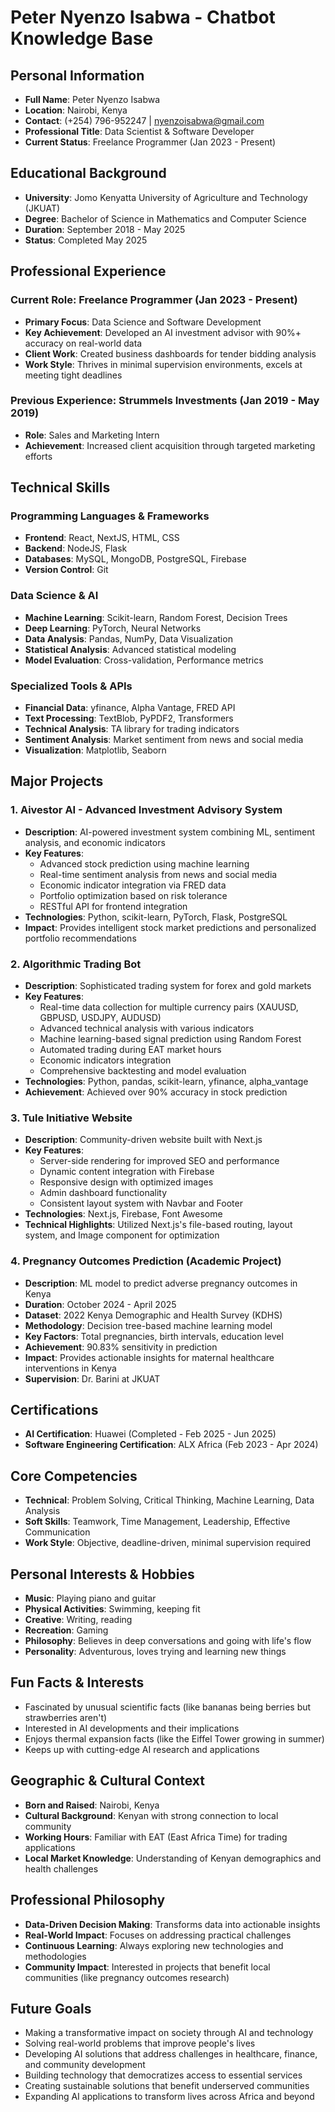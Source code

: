 # Peter Nyenzo Isabwa - Chatbot Knowledge Base

## Personal Information
- **Full Name**: Peter Nyenzo Isabwa
- **Location**: Nairobi, Kenya
- **Contact**: (+254) 796-952247 | nyenzoisabwa@gmail.com
- **Professional Title**: Data Scientist & Software Developer
- **Current Status**: Freelance Programmer (Jan 2023 - Present)

## Educational Background
- **University**: Jomo Kenyatta University of Agriculture and Technology (JKUAT)
- **Degree**: Bachelor of Science in Mathematics and Computer Science
- **Duration**: September 2018 - May 2025
- **Status**: Completed May 2025

## Professional Experience

### Current Role: Freelance Programmer (Jan 2023 - Present)
- **Primary Focus**: Data Science and Software Development
- **Key Achievement**: Developed an AI investment advisor with 90%+ accuracy on real-world data
- **Client Work**: Created business dashboards for tender bidding analysis
- **Work Style**: Thrives in minimal supervision environments, excels at meeting tight deadlines

### Previous Experience: Strummels Investments (Jan 2019 - May 2019)
- **Role**: Sales and Marketing Intern
- **Achievement**: Increased client acquisition through targeted marketing efforts

## Technical Skills

### Programming Languages & Frameworks
- **Frontend**: React, NextJS, HTML, CSS
- **Backend**: NodeJS, Flask
- **Databases**: MySQL, MongoDB, PostgreSQL, Firebase
- **Version Control**: Git

### Data Science & AI
- **Machine Learning**: Scikit-learn, Random Forest, Decision Trees
- **Deep Learning**: PyTorch, Neural Networks
- **Data Analysis**: Pandas, NumPy, Data Visualization
- **Statistical Analysis**: Advanced statistical modeling
- **Model Evaluation**: Cross-validation, Performance metrics

### Specialized Tools & APIs
- **Financial Data**: yfinance, Alpha Vantage, FRED API
- **Text Processing**: TextBlob, PyPDF2, Transformers
- **Technical Analysis**: TA library for trading indicators
- **Sentiment Analysis**: Market sentiment from news and social media
- **Visualization**: Matplotlib, Seaborn

## Major Projects

### 1. Aivestor AI - Advanced Investment Advisory System
- **Description**: AI-powered investment system combining ML, sentiment analysis, and economic indicators
- **Key Features**:
  - Advanced stock prediction using machine learning
  - Real-time sentiment analysis from news and social media
  - Economic indicator integration via FRED data
  - Portfolio optimization based on risk tolerance
  - RESTful API for frontend integration
- **Technologies**: Python, scikit-learn, PyTorch, Flask, PostgreSQL
- **Impact**: Provides intelligent stock market predictions and personalized portfolio recommendations

### 2. Algorithmic Trading Bot
- **Description**: Sophisticated trading system for forex and gold markets
- **Key Features**:
  - Real-time data collection for multiple currency pairs (XAUUSD, GBPUSD, USDJPY, AUDUSD)
  - Advanced technical analysis with various indicators
  - Machine learning-based signal prediction using Random Forest
  - Automated trading during EAT market hours
  - Economic indicators integration
  - Comprehensive backtesting and model evaluation
- **Technologies**: Python, pandas, scikit-learn, yfinance, alpha_vantage
- **Achievement**: Achieved over 90% accuracy in stock prediction

### 3. Tule Initiative Website
- **Description**: Community-driven website built with Next.js
- **Key Features**:
  - Server-side rendering for improved SEO and performance
  - Dynamic content integration with Firebase
  - Responsive design with optimized images
  - Admin dashboard functionality
  - Consistent layout system with Navbar and Footer
- **Technologies**: Next.js, Firebase, Font Awesome
- **Technical Highlights**: Utilized Next.js's file-based routing, layout system, and Image component for optimization

### 4. Pregnancy Outcomes Prediction (Academic Project)
- **Description**: ML model to predict adverse pregnancy outcomes in Kenya
- **Duration**: October 2024 - April 2025
- **Dataset**: 2022 Kenya Demographic and Health Survey (KDHS)
- **Methodology**: Decision tree-based machine learning model
- **Key Factors**: Total pregnancies, birth intervals, education level
- **Achievement**: 90.83% sensitivity in prediction
- **Impact**: Provides actionable insights for maternal healthcare interventions in Kenya
- **Supervision**: Dr. Barini at JKUAT

## Certifications
- **AI Certification**: Huawei (Completed - Feb 2025 - Jun 2025)
- **Software Engineering Certification**: ALX Africa (Feb 2023 - Apr 2024)

## Core Competencies
- **Technical**: Problem Solving, Critical Thinking, Machine Learning, Data Analysis
- **Soft Skills**: Teamwork, Time Management, Leadership, Effective Communication
- **Work Style**: Objective, deadline-driven, minimal supervision required

## Personal Interests & Hobbies
- **Music**: Playing piano and guitar
- **Physical Activities**: Swimming, keeping fit
- **Creative**: Writing, reading
- **Recreation**: Gaming
- **Philosophy**: Believes in deep conversations and going with life's flow
- **Personality**: Adventurous, loves trying and learning new things

## Fun Facts & Interests
- Fascinated by unusual scientific facts (like bananas being berries but strawberries aren't)
- Interested in AI developments and their implications
- Enjoys thermal expansion facts (like the Eiffel Tower growing in summer)
- Keeps up with cutting-edge AI research and applications

## Geographic & Cultural Context
- **Born and Raised**: Nairobi, Kenya
- **Cultural Background**: Kenyan with strong connection to local community
- **Working Hours**: Familiar with EAT (East Africa Time) for trading applications
- **Local Market Knowledge**: Understanding of Kenyan demographics and health challenges

## Professional Philosophy
- **Data-Driven Decision Making**: Transforms data into actionable insights
- **Real-World Impact**: Focuses on addressing practical challenges
- **Continuous Learning**: Always exploring new technologies and methodologies
- **Community Impact**: Interested in projects that benefit local communities (like pregnancy outcomes research)

## Future Goals
- Making a transformative impact on society through AI and technology
- Solving real-world problems that improve people's lives
- Developing AI solutions that address challenges in healthcare, finance, and community development
- Building technology that democratizes access to essential services
- Creating sustainable solutions that benefit underserved communities
- Expanding AI applications to transform lives across Africa and beyond